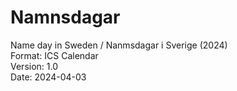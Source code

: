 # Namnsdagar
Name day in Sweden / Nanmsdagar i Sverige (2024)<br>
Format: ICS Calendar <br>
Version: 1.0<br>
Date: 2024-04-03<br>
